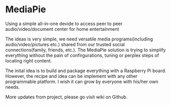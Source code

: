 MediaPie
========

Using a simple all-in-one devide to access peer to peer audio/video/document center for home entertainment

The ideas is very simple, we need versatile media programs(including audio/video/pictures etc.) shared from our trusted social connections(family, friends, etc.). The MediaPie solution is trying to simplify everything without the pain of confirgurations, tuning or perplex steps of locating right content. 

The inital idea is to build and package everything with a Raspberry Pi board. However, the recipe and idea can be implement with any other programmable platform. I wish it can grow by everyone with his/her own needs. 

More updates from project, please go visit wiki on Github. 
